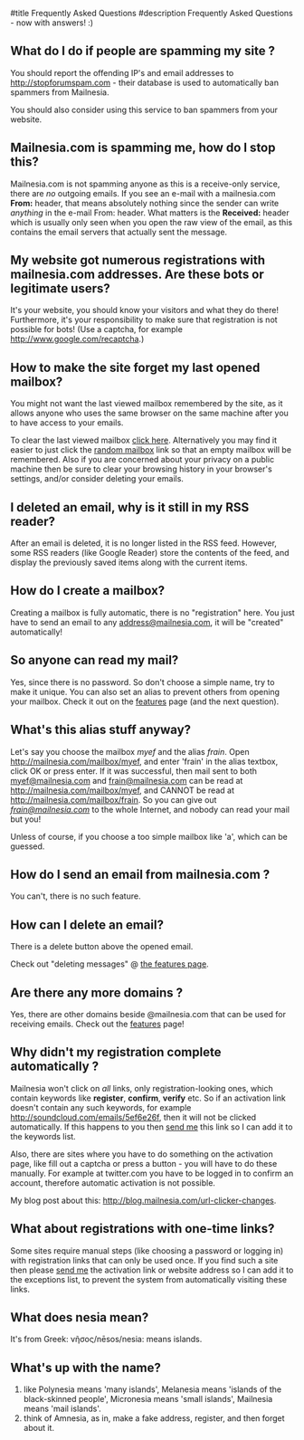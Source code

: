 #title Frequently Asked Questions
#description Frequently Asked Questions - now with answers! :)

<contents>

## What do I do if people are spamming my site ?

You should report the offending IP's and email addresses to
<http://stopforumspam.com> - their database is used to automatically
ban spammers from Mailnesia.

You should also consider using this service to ban spammers from your
website.

## Mailnesia.com is spamming me, how do I stop this?

Mailnesia.com is not spamming anyone as this is a receive-only
service, there are *no* outgoing emails.  If you see an e-mail with a
mailnesia.com **From:** header, that means absolutely nothing since
the sender can write *anything* in the e-mail From: header.  What
matters is the **Received:** header which is usually only seen when
you open the raw view of the email, as this contains the email servers
that actually sent the message.

## My website got numerous registrations with mailnesia.com addresses.  Are these bots or legitimate users?

It's your website, you should know your visitors and what they do
there!  Furthermore, it's your responsibility to make sure that
registration is not possible for bots!  (Use a captcha, for example <http://www.google.com/recaptcha>.)

## How to make the site forget my last opened mailbox?

You might not want the last viewed mailbox remembered by the site, as
it allows anyone who uses the same browser on the same machine after
you to have access to your emails.

To clear the last viewed mailbox <a href="/FAQ.html" onclick="$.cookie('mailbox','', { path: '/' })">click here</a>.  Alternatively you may find it easier to just click the [random mailbox](/?random=1;redirect=1) link so that an empty mailbox will be remembered.  Also if you are concerned about your privacy on a public machine then be sure to clear your browsing history in your browser's settings, and/or consider deleting your emails.

## I deleted an email, why is it still in my RSS reader?

After an email is deleted, it is no longer listed in the RSS feed.
However, some RSS readers (like Google Reader) store the contents of
the feed, and display the previously saved items along with the
current items.  

## How do I create a mailbox?

Creating a mailbox is fully automatic, there is no "registration"
here.  You just have to send an email to any address@mailnesia.com, it
will be "created" automatically!

## So anyone can read my mail?

Yes, since there is no password.  So don't choose a simple name, try
to make it unique.  You can also set an alias to prevent others from
opening your mailbox.  Check it out on the [features](/features.html) page (and the next
question).

## What's this alias stuff anyway?

Let's say you choose the mailbox *myef* and the alias *frain*.  Open
<http://mailnesia.com/mailbox/myef>, and enter 'frain' in the alias
textbox, click OK or press enter.  If it was successful, then mail
sent to both myef@mailnesia.com and frain@mailnesia.com can be read at
<http://mailnesia.com/mailbox/myef>, and CANNOT be read at
<http://mailnesia.com/mailbox/frain>.  So you can give out
*frain@mailnesia.com* to the whole Internet, and nobody can read your
mail but you!

Unless of course, if you choose a too simple mailbox like 'a', which can be guessed.

## How do I send an email from mailnesia.com ?

You can't, there is no such feature.

## How can I delete an email?

There is a delete button above the opened email.

Check out "deleting messages" @ [the features page](features.html#delete).

## Are there any more domains ?

Yes, there are other domains beside @mailnesia.com that can be used
for receiving emails.  Check out the [features](features.html#domain) page!

## Why didn't my registration complete automatically ?

Mailnesia won't click on *all* links, only registration-looking ones, which contain keywords like **register**, **confirm**, **verify** etc.  So if an activation link doesn't contain any such keywords, for example http://soundcloud.com/emails/5ef6e26f, then it will not be clicked automatically.  If this happens to you then [send me](contact.html) this link so I can add it to the keywords list.  

Also, there are sites where you have to do something on the activation
page, like fill out a captcha or press a button - you will have to do
these manually.  For example at twitter.com you have to be logged in
to confirm an account, therefore automatic activation is not possible.

My blog post about this: <http://blog.mailnesia.com/url-clicker-changes>.

## What about registrations with one-time links?

Some sites require manual steps (like choosing a password or logging
in) with registration links that can only be used once. If you find
such a site then please [send me](contact.html) the activation link or website address
so I can add it to the exceptions list, to prevent the system from
automatically visiting these links.

## What does nesia mean?

It's from Greek: νῆσος/nēsos/nesia: means islands.

## What's up with the name?

 1. like Polynesia means 'many islands', Melanesia means 'islands of the black-skinned people',  Micronesia means 'small islands', Mailnesia means 'mail islands'.
 2. think of Amnesia, as in, make a fake address, register, and then forget about it.
